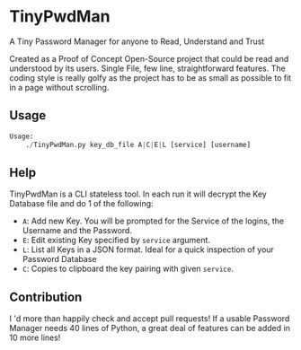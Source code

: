 # TinyPwdMan
A Tiny Password Manager for anyone to Read, Understand and Trust 

Created as a Proof of Concept Open-Source project that could be read and understood by its users.
Single File, few line, straightforward features.
The coding style is really golfy as the project has to be as small as possible to fit in a page without scrolling. 

## Usage
``` python
Usage:
	./TinyPwdMan.py key_db_file A|C|E|L [service] [username]
```

## Help
TinyPwdMan is a CLI stateless tool. 
In each run it will decrypt the Key Database file and do 1 of the following:

* `A`: Add new Key.
    You will be prompted for the Service of the logins, the Username and the Password.
* `E`: Edit existing Key specified by `service` argument.
* `L`: List all Keys in a JSON format. Ideal for a quick inspection of your Password Database
* `C`: Copies to clipboard the key pairing with given `service`.


## Contribution
I 'd more than happily check and accept pull requests! If a usable Password Manager needs 40 lines of Python, a great deal of features can be added in 10 more lines!
